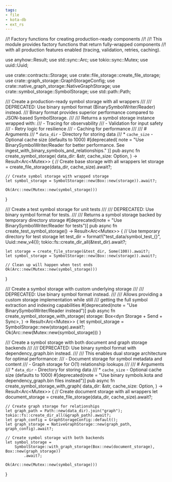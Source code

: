 ```yaml
---
tags:
- file
- kota-db
- ext_rs
---
```

//! Factory functions for creating production-ready components
//!
//! This module provides factory functions that return fully-wrapped components
//! with all production features enabled (tracing, validation, retries, caching).

use anyhow::Result;
use std::sync::Arc;
use tokio::sync::Mutex;
use uuid::Uuid;

use crate::contracts::Storage;
use crate::file_storage::create_file_storage;
use crate::graph_storage::GraphStorageConfig;
use crate::native_graph_storage::NativeGraphStorage;
use crate::symbol_storage::SymbolStorage;
use std::path::Path;

/// Create a production-ready symbol storage with all wrappers
///
/// DEPRECATED: Use binary symbol format (BinarySymbolWriter/Reader) instead.
/// Binary format provides superior performance compared to JSON-based SymbolStorage.
///
/// Returns a symbol storage instance wrapped with:
/// - Tracing for observability
/// - Validation for input safety
/// - Retry logic for resilience
/// - Caching for performance
///
/// # Arguments
/// * `data_dir` - Directory for storing data
/// * `cache_size` - Optional cache size (defaults to 1000)
#[deprecated(
    note = "Use BinarySymbolWriter/Reader for better performance. See ingest_with_binary_symbols_and_relationships."
)]
pub async fn create_symbol_storage(
    data_dir: &str,
    cache_size: Option<usize>,
) -> Result<Arc<Mutex<SymbolStorage>>> {
    // Create base storage with all wrappers
    let storage = create_file_storage(data_dir, cache_size).await?;

    // Create symbol storage with wrapped storage
    let symbol_storage = SymbolStorage::new(Box::new(storage)).await?;

    Ok(Arc::new(Mutex::new(symbol_storage)))
}

/// Create a test symbol storage for unit tests
///
/// DEPRECATED: Use binary symbol format for tests.
///
/// Returns a symbol storage backed by temporary directory storage
#[deprecated(note = "Use BinarySymbolWriter/Reader for tests")]
pub async fn create_test_symbol_storage() -> Result<Arc<Mutex<SymbolStorage>>> {
    // Use temporary directory for test storage
    let test_dir = format!("test_data/symbol_test_{}", Uuid::new_v4());
    tokio::fs::create_dir_all(&test_dir).await?;

    let storage = create_file_storage(&test_dir, Some(100)).await?;
    let symbol_storage = SymbolStorage::new(Box::new(storage)).await?;

    // Clean up will happen when test ends
    Ok(Arc::new(Mutex::new(symbol_storage)))
}

/// Create a symbol storage with custom underlying storage
///
/// DEPRECATED: Use binary symbol format instead.
///
/// Allows providing a custom storage implementation while still
/// getting the full symbol extraction and indexing capabilities
#[deprecated(note = "Use BinarySymbolWriter/Reader instead")]
pub async fn create_symbol_storage_with_storage(
    storage: Box<dyn Storage + Send + Sync>,
) -> Result<Arc<Mutex<SymbolStorage>>> {
    let symbol_storage = SymbolStorage::new(storage).await?;
    Ok(Arc::new(Mutex::new(symbol_storage)))
}

/// Create a symbol storage with both document and graph storage backends
///
/// DEPRECATED: Use binary symbol format with dependency_graph.bin instead.
///
/// This enables dual storage architecture for optimal performance:
/// - Document storage for symbol metadata and content
/// - Graph storage for O(1) relationship lookups
///
/// # Arguments
/// * `data_dir` - Directory for storing data
/// * `cache_size` - Optional cache size (defaults to 1000)
#[deprecated(note = "Use binary symbols.kota and dependency_graph.bin files instead")]
pub async fn create_symbol_storage_with_graph(
    data_dir: &str,
    cache_size: Option<usize>,
) -> Result<Arc<Mutex<SymbolStorage>>> {
    // Create document storage with all wrappers
    let document_storage = create_file_storage(data_dir, cache_size).await?;

    // Create graph storage for relationships
    let graph_path = Path::new(data_dir).join("graph");
    tokio::fs::create_dir_all(&graph_path).await?;
    let graph_config = GraphStorageConfig::default();
    let graph_storage = NativeGraphStorage::new(graph_path, graph_config).await?;

    // Create symbol storage with both backends
    let symbol_storage =
        SymbolStorage::with_graph_storage(Box::new(document_storage), Box::new(graph_storage))
            .await?;

    Ok(Arc::new(Mutex::new(symbol_storage)))
}
